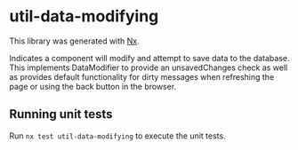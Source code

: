 # util-data-modifying

This library was generated with [Nx](https://nx.dev).

Indicates a component will modify and attempt to save data to the database. This implements DataModifier
to provide an unsavedChanges check as well as provides default functionality for dirty messages when refreshing
the page or using the back button in the browser.

## Running unit tests

Run `nx test util-data-modifying` to execute the unit tests.

